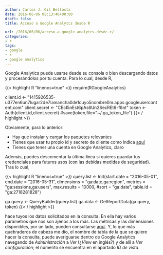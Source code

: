 ```yaml
---
author: Carlos J. Gil Bellosta
date: 2016-06-06 08:13:46+00:00
draft: false
title: Acceso a Google Analytcs desde R

url: /2016/06/06/acceso-a-google-analytcs-desde-r/
categories:
- r
tags:
- google
- r
- google analytics
---
```


Google Analytics puede usarse desde su consola o bien descargando datos y procesándolos por tu cuenta. Para lo cual, desde R,

{{< highlight R "linenos=true" >}}
require(RGoogleAnalytics)

client.id <- "1415926535-u377en6un7lugar2de7lamancha0de1cuyo5nombre0m.apps.googleusercontent.com"
client.secret <- "CEcI5nEst6pAs6Un2SecREt6-f8nt"
token <- Auth(client.id,client.secret)
#save(token,file="~/.ga_token_file")
{{< / highlight >}}


Obviamente, para lo anterior:

* Hay que instalar y cargar los paquetes relevantes
* Tienes que usar tu propio id y secreto de cliente como indica [aquí](https://auth0.com/docs/connections/social/google)
* Tienes que tener una cuenta en Google Analytics, claro

Además, puedes descomentar la última línea si quieres guardar tus credenciales para futuros usos (con las debidas medidas de seguridad). Tras lo cual,


{{< highlight R "linenos=true" >}}
query.list <- Init(start.date = "2016-05-01",
    end.date = "2016-05-31",
    dimensions = "ga:date,ga:region",
    metrics = "ga:sessions,ga:users",
    max.results = 10000,
    #sort = "ga:date",
    table.id = "ga:2718281828")

ga.query <- QueryBuilder(query.list)
ga.data  <- GetReportData(ga.query, token)
{{< / highlight >}}

hace tuyos los datos solicitados en la consulta. En ella hay varios parámetros que nos son ajenos a los más. Las métricas y las dimensiones disponibles, por un lado, pueden consultarse [aquí](https://developers.google.com/analytics/devguides/reporting/core/dimsmets). Y, lo que más quebraderos de cabeza me dio, el nombre de tabla de la que se quiere hacer la consulta, puede averiguarse dentro de Google Analytics navegando de _Administración_ a _Ver_ (¿_View_ en inglés?) y de allí a _Ver configuración_; el numerito se encuentra en el apartado _ID de vista_.
